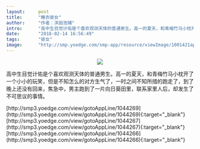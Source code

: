 ```yaml
---
layout:     post
title:      "睡衣彼女"
author:     "作者：滨田浩辅"
intro:      "高中生目觉计佑是个喜欢观测天体的普通男生。高一的夏天，和青梅竹马小枕开了一个小小的玩笑，但是不知怎么的对方生气了，一时之间不知所措的跑走了，到了晚上还没有回来，焦急中，男主跑到了一片向日葵田里，联系家里人后，却发生了不可思议的事情。"
date:       "2018-02-14 16:56:49"
tags:       "彼女"
image:      "http://smp.yoedge.com/smp-app/resource/viewImage/1001421appline.png"
---
```

<div style="text-align: center">
<p><img src="http://smp.yoedge.com/smp-app/resource/viewImage/1001421appline.png"/></p>
</div>
<p class="post-meta">
<span>高中生目觉计佑是个喜欢观测天体的普通男生。高一的夏天，和青梅竹马小枕开了一个小小的玩笑，但是不知怎么的对方生气了，一时之间不知所措的跑走了，到了晚上还没有回来，焦急中，男主跑到了一片向日葵田里，联系家里人后，却发生了不可思议的事情。</span>
</p>
[http://smp3.yoedge.com/view/gotoAppLine/1044269](http://smp3.yoedge.com/view/gotoAppLine/1044269){:target="_blank"}
[http://smp3.yoedge.com/view/gotoAppLine/1044267](http://smp3.yoedge.com/view/gotoAppLine/1044267){:target="_blank"}
[http://smp3.yoedge.com/view/gotoAppLine/1044266](http://smp3.yoedge.com/view/gotoAppLine/1044266){:target="_blank"}


